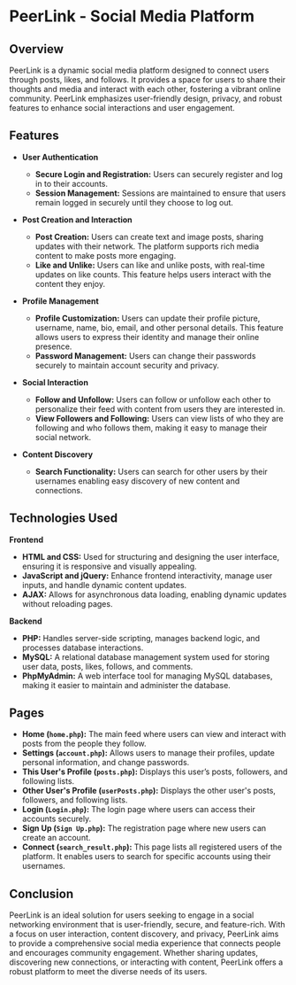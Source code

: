 # PeerLink - Social Media Platform

## Overview

PeerLink is a dynamic social media platform designed to connect users through posts, likes, and follows. It provides a space for users to share their thoughts and media and interact with each other, fostering a vibrant online community. PeerLink emphasizes user-friendly design, privacy, and robust features to enhance social interactions and user engagement.

## Features

- **User Authentication**
  - **Secure Login and Registration:** Users can securely register and log in to their accounts.
  - **Session Management:** Sessions are maintained to ensure that users remain logged in securely until they choose to log out.

- **Post Creation and Interaction**
  - **Post Creation:** Users can create text and image posts, sharing updates with their network. The platform supports rich media content to make posts more engaging.
  - **Like and Unlike:** Users can like and unlike posts, with real-time updates on like counts. This feature helps users interact with the content they enjoy.

- **Profile Management**
  - **Profile Customization:** Users can update their profile picture, username, name, bio, email, and other personal details. This feature allows users to express their identity and manage their online presence.
  - **Password Management:** Users can change their passwords securely to maintain account security and privacy.

- **Social Interaction**
  - **Follow and Unfollow:** Users can follow or unfollow each other to personalize their feed with content from users they are interested in.
  - **View Followers and Following:** Users can view lists of who they are following and who follows them, making it easy to manage their social network.

- **Content Discovery**
  - **Search Functionality:** Users can search for other users by their usernames enabling easy discovery of new content and connections.

## Technologies Used

**Frontend**
- **HTML and CSS:** Used for structuring and designing the user interface, ensuring it is responsive and visually appealing.
- **JavaScript and jQuery:** Enhance frontend interactivity, manage user inputs, and handle dynamic content updates.
- **AJAX:** Allows for asynchronous data loading, enabling dynamic updates without reloading pages.

**Backend**
- **PHP:** Handles server-side scripting, manages backend logic, and processes database interactions.
- **MySQL:** A relational database management system used for storing user data, posts, likes, follows, and comments.
- **PhpMyAdmin:** A web interface tool for managing MySQL databases, making it easier to maintain and administer the database.

## Pages

- **Home (`home.php`):** The main feed where users can view and interact with posts from the people they follow.
- **Settings (`account.php`):** Allows users to manage their profiles, update personal information, and change passwords.
- **This User's Profile (`posts.php`):** Displays this user’s posts, followers, and following lists.
- **Other User's Profile (`userPosts.php`):** Displays the other user's posts, followers, and following lists.
- **Login (`Login.php`):** The login page where users can access their accounts securely.
- **Sign Up (`Sign Up.php`):** The registration page where new users can create an account.
- **Connect (`search_result.php`):** This page lists all registered users of the platform. It enables users to search for specific accounts using their usernames.

## Conclusion

PeerLink is an ideal solution for users seeking to engage in a social networking environment that is user-friendly, secure, and feature-rich. With a focus on user interaction, content discovery, and privacy, PeerLink aims to provide a comprehensive social media experience that connects people and encourages community engagement. Whether sharing updates, discovering new connections, or interacting with content, PeerLink offers a robust platform to meet the diverse needs of its users.
